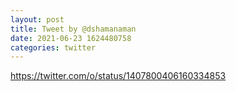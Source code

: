 ```yaml
--- 
layout: post 
title: Tweet by @dshamanaman 
date: 2021-06-23 1624480758 
categories: twitter 
--- 
```

https://twitter.com/o/status/1407800406160334853